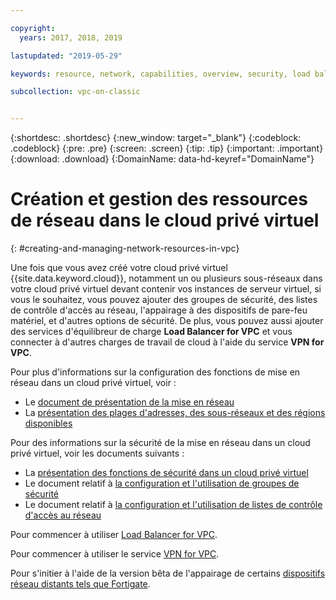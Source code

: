 ```yaml
---

copyright:
  years: 2017, 2018, 2019

lastupdated: "2019-05-29"

keywords: resource, network, capabilities, overview, security, load balancer, VPN, security groups, ACL, address, IP, range, prefix, peering, Fortigate, Cisco, Vyatta, VPC, vSRX

subcollection: vpc-on-classic


---
```


{:shortdesc: .shortdesc}
{:new_window: target="_blank"}
{:codeblock: .codeblock}
{:pre: .pre}
{:screen: .screen}
{:tip: .tip}
{:important: .important}
{:download: .download}
{:DomainName: data-hd-keyref="DomainName"}

# Création et gestion des ressources de réseau dans le cloud privé virtuel
{: #creating-and-managing-network-resources-in-vpc}

Une fois que vous avez créé votre cloud privé virtuel {{site.data.keyword.cloud}}, notamment un ou plusieurs sous-réseaux dans votre cloud privé virtuel devant contenir vos instances de serveur virtuel, si vous le souhaitez, vous pouvez ajouter des groupes de sécurité, des listes de contrôle d'accès au réseau, l'appairage à des dispositifs de pare-feu matériel, et d'autres options de sécurité. De plus, vous pouvez aussi ajouter des services d'équilibreur de charge **Load Balancer for VPC** et vous connecter à d'autres charges de travail de cloud à l'aide du service **VPN for VPC**.

Pour plus d'informations sur la configuration des fonctions de mise en réseau dans un cloud privé virtuel, voir :
 * Le [document de présentation de la mise en réseau](/docs/vpc-on-classic-network?topic=vpc-on-classic-network-about-networking-for-vpc)
 * La [présentation des plages d'adresses, des sous-réseaux et des régions disponibles](/docs/vpc-on-classic-network?topic=vpc-on-classic-network-working-with-ip-address-ranges-address-prefixes-regions-and-subnets)

Pour des informations sur la sécurité de la mise en réseau dans un cloud privé virtuel, voir les documents suivants :
* La [présentation des fonctions de sécurité dans un cloud privé virtuel](/docs/vpc-on-classic-network?topic=vpc-on-classic-network-security-in-your-ibm-cloud-vpc)
* Le document relatif à [la configuration et l'utilisation de groupes de sécurité](/docs/vpc-on-classic-network?topic=vpc-on-classic-network-updating-the-default-security-group)
* Le document relatif à [la configuration et l'utilisation de listes de contrôle d'accès au réseau](/docs/vpc-on-classic-network?topic=vpc-on-classic-network-setting-up-network-acls)

Pour commencer à utiliser [Load Balancer for VPC](/docs/vpc-on-classic-network?topic=vpc-on-classic-network---using-load-balancers-in-ibm-cloud-vpc).

Pour commencer à utiliser le service [VPN for VPC](/docs/vpc-on-classic-network?topic=vpc-on-classic-network---using-vpn-with-your-vpc).

Pour s'initier à l'aide de la version bêta de l'appairage de certains [dispositifs réseau distants tels que Fortigate](/docs/vpc-on-classic-network?topic=vpc-on-classic-network-creating-a-secure-connection-with-a-remote-fortigate-peer).
